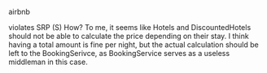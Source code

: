 airbnb

violates SRP (S)
How? To me, it seems like Hotels and DiscountedHotels should not be able to calculate the price depending on their stay. I think having a total amount is fine per night, but the actual calculation should be left to the BookingSerivce, as BookingService serves as a useless middleman in this case.
